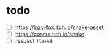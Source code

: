 # todo

- [ ] https://lazy-fox.itch.io/snake-asset
- [ ] https://cosme.itch.io/snake
- [ ] respect `flake8`